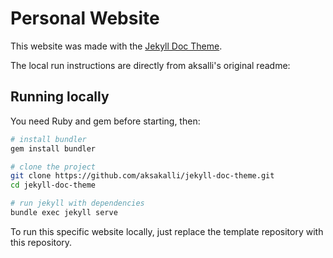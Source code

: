 # Personal Website

This website was made with the [Jekyll Doc Theme](https://aksakalli.github.io/jekyll-doc-theme/).

The local run instructions are directly from aksalli's original readme:

## Running locally

You need Ruby and gem before starting, then:

```bash
# install bundler
gem install bundler

# clone the project
git clone https://github.com/aksakalli/jekyll-doc-theme.git
cd jekyll-doc-theme

# run jekyll with dependencies
bundle exec jekyll serve
```
To run this specific website locally, just replace the template repository with this repository.

